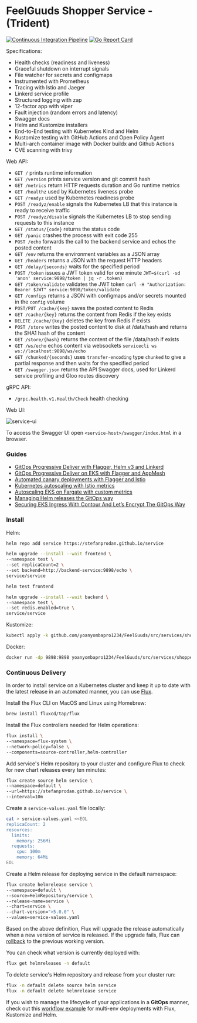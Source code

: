 # FeelGuuds Shopper Service - (Trident)

[![Continuous Integration Pipeline](https://github.com/stefanprodan/podinfo/workflows/e2e/badge.svg)](https://github.com/yoanyombapro1234/FeelGuuds/blob/main/.github/workflows/shopper_service.yml)
[![Go Report Card](https://goreportcard.com/badge/github.com/yoanyombapro1234/FeelGuuds)](https://goreportcard.com/report/github.com/yoanyombapro1234/FeelGuuds)

Specifications:

* Health checks (readiness and liveness)
* Graceful shutdown on interrupt signals
* File watcher for secrets and configmaps
* Instrumented with Prometheus
* Tracing with Istio and Jaeger
* Linkerd service profile
* Structured logging with zap
* 12-factor app with viper
* Fault injection (random errors and latency)
* Swagger docs
* Helm and Kustomize installers
* End-to-End testing with Kubernetes Kind and Helm
* Kustomize testing with GitHub Actions and Open Policy Agent
* Multi-arch container image with Docker buildx and Github Actions
* CVE scanning with trivy

Web API:

* `GET /` prints runtime information
* `GET /version` prints service version and git commit hash
* `GET /metrics` return HTTP requests duration and Go runtime metrics
* `GET /healthz` used by Kubernetes liveness probe
* `GET /readyz` used by Kubernetes readiness probe
* `POST /readyz/enable` signals the Kubernetes LB that this instance is ready to receive traffic
* `POST /readyz/disable` signals the Kubernetes LB to stop sending requests to this instance
* `GET /status/{code}` returns the status code
* `GET /panic` crashes the process with exit code 255
* `POST /echo` forwards the call to the backend service and echos the posted content
* `GET /env` returns the environment variables as a JSON array
* `GET /headers` returns a JSON with the request HTTP headers
* `GET /delay/{seconds}` waits for the specified period
* `POST /token` issues a JWT token valid for one minute `JWT=$(curl -sd 'anon' service:9898/token | jq -r .token)`
* `GET /token/validate` validates the JWT token `curl -H "Authorization: Bearer $JWT" service:9898/token/validate`
* `GET /configs` returns a JSON with configmaps and/or secrets mounted in the `config` volume
* `POST/PUT /cache/{key}` saves the posted content to Redis
* `GET /cache/{key}` returns the content from Redis if the key exists
* `DELETE /cache/{key}` deletes the key from Redis if exists
* `POST /store` writes the posted content to disk at /data/hash and returns the SHA1 hash of the content
* `GET /store/{hash}` returns the content of the file /data/hash if exists
* `GET /ws/echo` echos content via websockets `servicecli ws ws://localhost:9898/ws/echo`
* `GET /chunked/{seconds}` uses `transfer-encoding` type `chunked` to give a partial response and then waits for the specified period
* `GET /swagger.json` returns the API Swagger docs, used for Linkerd service profiling and Gloo routes discovery

gRPC API:

* `/grpc.health.v1.Health/Check` health checking

Web UI:

![service-ui](https://raw.githubusercontent.com/stefanprodan/podinfo/gh-pages/screens/podinfo-ui-v3.png)

To access the Swagger UI open `<service-host>/swagger/index.html` in a browser.

### Guides

* [GitOps Progressive Deliver with Flagger, Helm v3 and Linkerd](https://helm.workshop.flagger.dev/intro/)
* [GitOps Progressive Deliver on EKS with Flagger and AppMesh](https://eks.handson.flagger.dev/prerequisites/)
* [Automated canary deployments with Flagger and Istio](https://medium.com/google-cloud/automated-canary-deployments-with-flagger-and-istio-ac747827f9d1)
* [Kubernetes autoscaling with Istio metrics](https://medium.com/google-cloud/kubernetes-autoscaling-with-istio-metrics-76442253a45a)
* [Autoscaling EKS on Fargate with custom metrics](https://aws.amazon.com/blogs/containers/autoscaling-eks-on-fargate-with-custom-metrics/)
* [Managing Helm releases the GitOps way](https://medium.com/google-cloud/managing-helm-releases-the-gitops-way-207a6ac6ff0e)
* [Securing EKS Ingress With Contour And Let’s Encrypt The GitOps Way](https://aws.amazon.com/blogs/containers/securing-eks-ingress-contour-lets-encrypt-gitops/)

### Install

Helm:

```bash
helm repo add service https://stefanprodan.github.io/service

helm upgrade --install --wait frontend \
--namespace test \
--set replicaCount=2 \
--set backend=http://backend-service:9898/echo \
service/service

helm test frontend

helm upgrade --install --wait backend \
--namespace test \
--set redis.enabled=true \
service/service
```

Kustomize:

```bash
kubectl apply -k github.com/yoanyombapro1234/FeelGuuds/src/services/shopper_service/kustomize
```

Docker:

```bash
docker run -dp 9898:9898 yoanyombapro1234/FeelGuuds/src/services/shopper_service
```

### Continuous Delivery

In order to install service on a Kubernetes cluster and keep it up to date with the latest
release in an automated manner, you can use [Flux](https://fluxcd.io).

Install the Flux CLI on MacOS and Linux using Homebrew:

```sh
brew install fluxcd/tap/flux
```

Install the Flux controllers needed for Helm operations:

```sh
flux install \
--namespace=flux-system \
--network-policy=false \
--components=source-controller,helm-controller
```

Add service's Helm repository to your cluster and
configure Flux to check for new chart releases every ten minutes:

```sh
flux create source helm service \
--namespace=default \
--url=https://stefanprodan.github.io/service \
--interval=10m
```

Create a `service-values.yaml` file locally:

```sh
cat > service-values.yaml <<EOL
replicaCount: 2
resources:
  limits:
    memory: 256Mi
  requests:
    cpu: 100m
    memory: 64Mi
EOL
```

Create a Helm release for deploying service in the default namespace:

```sh
flux create helmrelease service \
--namespace=default \
--source=HelmRepository/service \
--release-name=service \
--chart=service \
--chart-version=">5.0.0" \
--values=service-values.yaml
```

Based on the above definition, Flux will upgrade the release automatically
when a new version of service is released. If the upgrade fails, Flux
can [rollback](https://toolkit.fluxcd.io/components/helm/helmreleases/#configuring-failure-remediation)
to the previous working version.

You can check what version is currently deployed with:

```sh
flux get helmreleases -n default
```

To delete service's Helm repository and release from your cluster run:

```sh
flux -n default delete source helm service
flux -n default delete helmrelease service
```

If you wish to manage the lifecycle of your applications in a **GitOps** manner, check out
this [workflow example](https://github.com/fluxcd/flux2-kustomize-helm-example)
for multi-env deployments with Flux, Kustomize and Helm.
